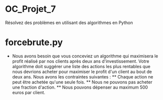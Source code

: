 # OC_Projet_7
Résolvez des problèmes en utilisant des algorithmes en Python

# forcebrute.py 
 * Nous avons besoin que vous conceviez un algorithme qui maximisera le profit réalisé par nos clients après deux ans d'investissement. Votre algorithme doit suggérer une liste des actions les plus rentables que nous devrions acheter pour maximiser le profit d'un client au bout de deux ans.
Nous avons les contraintes suivantes :
 ** Chaque action ne peut être achetée qu'une seule fois.
 ** Nous ne pouvons pas acheter une fraction d'action.
 ** Nous pouvons dépenser au maximum 500 euros par client.

